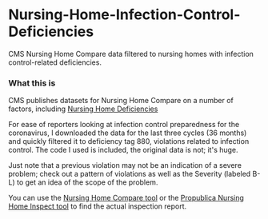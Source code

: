 # Nursing-Home-Infection-Control-Deficiencies
CMS Nursing Home Compare data filtered to nursing homes with infection control-related deficiencies.

### What this is

CMS publishes datasets for Nursing Home Compare on a number of factors, including [Nursing Home Deficiencies](https://data.medicare.gov/Nursing-Home-Compare/Deficiencies-Displayed-on-Nursing-Home-Compare-Cyc/np3k-uatv)

For ease of reporters looking at infection control preparedness for the coronavirus, I downloaded the data for the last three cycles (36 months) and quickly filtered it to deficiency tag 880, violations related to infection control. The code I used is included, the original data is not; it's huge.

Just note that a previous violation may not be an indication of a severe problem; check out a pattern of violations as well as the Severity (labeled B-L) to get an idea of the scope of the problem.

You can use the [Nursing Home Compare tool](https://www.medicare.gov/nursinghomecompare/search.html?) or the [Propublica Nursing Home Inspect tool](https://projects.propublica.org/nursing-homes/) to find the actual inspection report.
